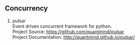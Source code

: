 ## Concurrency


1. pulsar   
Event driven concurrent framework for python.   
Project Source: https://github.com/quantmind/pulsar   
Project Documentation: http://quantmind.github.io/pulsar/   
